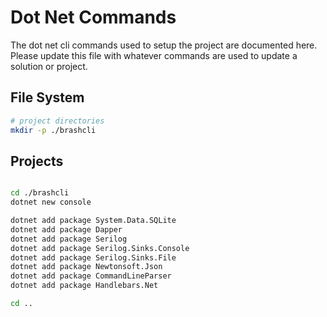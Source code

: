 # Dot Net Commands

The dot net cli commands used to setup the project are documented here.
Please update this file with whatever commands are used to update a solution or project.

## File System

```bash
# project directories
mkdir -p ./brashcli

```

## Projects

```bash

cd ./brashcli
dotnet new console

dotnet add package System.Data.SQLite
dotnet add package Dapper
dotnet add package Serilog
dotnet add package Serilog.Sinks.Console
dotnet add package Serilog.Sinks.File
dotnet add package Newtonsoft.Json
dotnet add package CommandLineParser
dotnet add package Handlebars.Net

cd ..

```